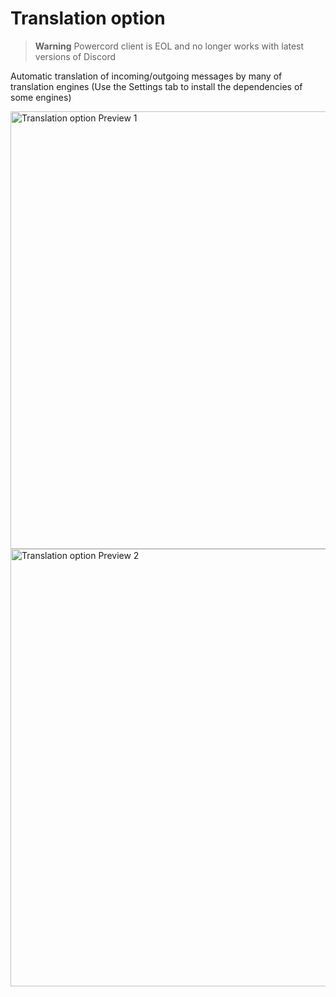# Translation option

> **Warning**
> Powercord client is EOL and no longer works with latest versions of Discord


Automatic translation of incoming/outgoing messages by many of translation engines
(Use the Settings tab to install the dependencies of some engines)

<img src="previews/image0.png" width="700px" align="center" alt="Translation option Preview 1">
<img src="previews/image1.png" width="700px" align="center" alt="Translation option Preview 2">
